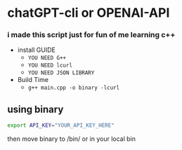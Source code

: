# chatGPT-cli or OPENAI-API
### i made this script just for fun of me learning c++
- install GUIDE
    - ``YOU NEED G++``
    - ``YOU NEED lcurl``
    - ``YOU NEED JSON LIBRARY``
- Build Time
    - `` g++ main.cpp -o binary -lcurl ``
## using binary
```bash
export API_KEY="YOUR_API_KEY_HERE"
```
then move binary to /bin/ or in your local bin
